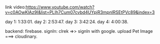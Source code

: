 link video:https://www.youtube.com/watch?v=c0AOwKlAz9I&list=PLIh7Cum07cvbd4UYpjR3mpnlRSEtPVc89&index=3

day 1:   1:33:01.
day 2:   2:53:47.
day 3:   3:42:24.
day 4:   4:00:38.


backend: firebase.
signIn: clrek =>> signIn with google.
upload Pet Image ===> cloudinary.